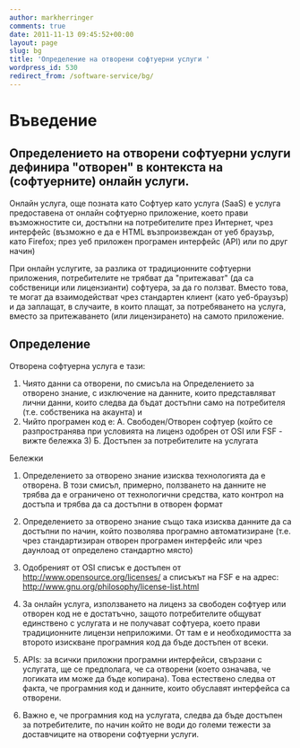 ```yaml
---
author: markherringer
comments: true
date: 2011-11-13 09:45:52+00:00
layout: page
slug: bg
title: 'Определение на отворени софтуерни услуги '
wordpress_id: 530
redirect_from: /software-service/bg/
---
```


# Въведение

## Определението на отворени софтуерни услуги дефинира "отворен" в контекста на (софтуерните) онлайн услуги.

Онлайн услуга, още позната като Софтуер като услуга (SaaS) е услуга предоставена от онлайн софтуерно приложение, което прави възможностите си, достъпни на потребителите през Интернет, чрез интерфейс (възможно е да е HTML възпроизвеждан от уеб браузър, като Firefox; през уеб приложен програмен интерфейс (API) или по друг начин)

При онлайн услугите, за разлика от традиционните софтуерни приложения, потребителите не трябват да "притежават" (да са собственици или лицензианти) софтуера, за да го ползват. Вместо това, те могат да взаимодействат чрез стандартен клиент (като уеб-браузър) и да заплащат, в случаите, в които плащат, за потребяването на услуга, вместо за притежаването (или лицензирането) на самото приложение.

## Определение

Отворена софтуерна услуга е тази:
1. Чиято данни са отворени, по смисъла на Определението за отворено знание, с изключение на данните, които представляват лични данни, които следва да бъдат достъпни само на потребителя (т.е. собственика на акаунта) и
2. Чийто програмен код е:
А. Свободен/Отворен софтуер (който се разпространява при условията на лиценз одобрен от OSI или FSF - вижте бележка 3)
Б. Достъпен за потребителите на услугата


Бележки
1. Определението за отворено знание изисква технологията да е отворена. В този смисъл, примерно, ползването на данните не трябва да е ограничено от технологични средства, като контрол на достъпа и трябва да са достъпни в отворен формат

2. Определението за отворено знание също така изисква данните да са достъпни по начин, който позволява програмно автоматизиране (т.е. чрез стандартизиран отворен програмен интерфейс или чрез даунлоад от определено стандартно място)

3. Одобреният от OSI списък е достъпен от http://www.opensource.org/licenses/ а списъкът на FSF е на адрес: http://www.gnu.org/philosophy/license-list.html

4. За онлайн услуга, използването на лиценз за свободен софтуер или отворен код не е достатъчно, защото потребителите общуват единствено с услугата и не получават софтуера, което прави традиционните лицензи неприложими. От там е и необходимостта за второто изискване програмния код да бъде достъпен от всеки.

5. APIs: за всички приложни програмни интерфейси, свързани с услугата, ще се предполага, че са отворени (което означава, че логиката им може да бъде копирана). Това естествено следва от факта, че програмния код и данните, които обуславят интерфейса са отворени.

6. Важно е, че програмния код на услугата, следва да бъде достъпен за потребителите, по начин който не води до големи тежести за доставчиците на отворени софтуерни услуги.

